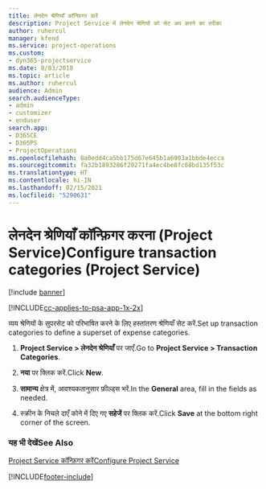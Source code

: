 ```yaml
---
title: लेनदेन श्रेणियाँ कॉन्फ़िगर करें
description: Project Service में लेनदेन श्रेणियों को सेट अप करने का तरीका
author: ruhercul
manager: kfend
ms.service: project-operations
ms.custom:
- dyn365-projectservice
ms.date: 8/03/2018
ms.topic: article
ms.author: ruhercul
audience: Admin
search.audienceType:
- admin
- customizer
- enduser
search.app:
- D365CE
- D365PS
- ProjectOperations
ms.openlocfilehash: 8a0edd4ca5bb175d67e645b1a6903a1bbde4ecca
ms.sourcegitcommit: fa32b1893286f20271fa4ec4be8fc68bd135f53c
ms.translationtype: HT
ms.contentlocale: hi-IN
ms.lasthandoff: 02/15/2021
ms.locfileid: "5290631"
---
```

# <a name="configure-transaction-categories-project-service"></a><span data-ttu-id="a6cd7-103">लेनदेन श्रेणियाँ कॉन्फ़िगर करना (Project Service)</span><span class="sxs-lookup"><span data-stu-id="a6cd7-103">Configure transaction categories (Project Service)</span></span>

[!include [banner](../includes/psa-now-project-operations.md)]

[!INCLUDE[cc-applies-to-psa-app-1x-2x](../includes/cc-applies-to-psa-app-1x-2x.md)]

<span data-ttu-id="a6cd7-104">व्यय श्रेणियों के सुपरसेट को परिभाषित करने के लिए हस्तांतरण श्रेणियाँ सेट करें.</span><span class="sxs-lookup"><span data-stu-id="a6cd7-104">Set up transaction categories to define a superset of expense categories.</span></span>  
  
1.  <span data-ttu-id="a6cd7-105">**Project Service > लेनदेन श्रेणियाँ** पर जाएँ.</span><span class="sxs-lookup"><span data-stu-id="a6cd7-105">Go to **Project Service > Transaction Categories**.</span></span>  
  
2.  <span data-ttu-id="a6cd7-106">**नया** पर क्लिक करें.</span><span class="sxs-lookup"><span data-stu-id="a6cd7-106">Click **New**.</span></span>  
  
3.  <span data-ttu-id="a6cd7-107">**सामान्य** क्षेत्र में, आवश्यकतानुसार फ़ील्ड्स भरें.</span><span class="sxs-lookup"><span data-stu-id="a6cd7-107">In the **General** area, fill in the fields as needed.</span></span>  
  
4.  <span data-ttu-id="a6cd7-108">स्‍क्रीन के निचले दाएँ कोने में दिए गए **सहेजें** पर क्लिक करें.</span><span class="sxs-lookup"><span data-stu-id="a6cd7-108">Click **Save** at the bottom right corner of the screen.</span></span>  
  
### <a name="see-also"></a><span data-ttu-id="a6cd7-109">यह भी देखें</span><span class="sxs-lookup"><span data-stu-id="a6cd7-109">See Also</span></span>  
 [<span data-ttu-id="a6cd7-110">Project Service कॉन्फ़िगर करें</span><span class="sxs-lookup"><span data-stu-id="a6cd7-110">Configure Project Service</span></span>](../psa/configure.md)


[!INCLUDE[footer-include](../includes/footer-banner.md)]